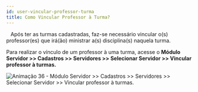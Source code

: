 ```yaml
---
id: user-vincular-professor-turma
title: Como Vincular Professor à Turma?
---
```



&nbsp;&nbsp;&nbsp;Após ter as turmas cadastradas, faz-se necessário vincular o(s) professor(es) que irá(ão) ministrar a(s) disciplina(s) naquela turma.

Para realizar o vínculo de um professor à uma turma, acesse o **Módulo Servidor >> Cadastros >> Servidores >> Selecionar Servidor >> Vincular professor à turmas.**

![Animação 36 - Módulo Servidor >> Cadastros >> Servidores >> Selecionar Servidor >> Vincular professor à turmas.]()
